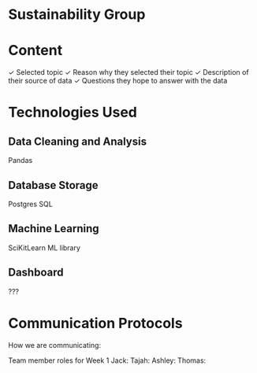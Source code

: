 # Sustainability Group 

# Content
✓ Selected topic 
✓ Reason why they selected their topic 
✓ Description of their source of data 
✓ Questions they hope to answer with the data


# Technologies Used
## Data Cleaning and Analysis
Pandas 

## Database Storage
Postgres SQL

## Machine Learning
SciKitLearn ML library 

## Dashboard
???

# Communication Protocols 
How we are communicating:


Team member roles for Week 1
Jack: 
Tajah: 
Ashley: 
Thomas: 
